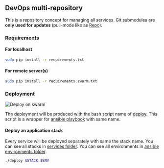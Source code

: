 ## DevOps multi-repository

This is a repository concept for managing all services.
Git submodules are **only used for updates** (pull-mode like as [Repo](https://gerrit.googlesource.com/git-repo/)).

### Requirements

#### For localhost

```sh
sudo pip install -r requirements.txt
```

#### For remote server(s)

```sh
sudo pip install -r requirements.swarm.txt
```

### Deployment

![Deploy on swarm](https://i.imgur.com/GpiyprY.gif)

The deployment will be produced with the bash script name of [deploy](./deploy).
This script is a wrapper for [ansible playbook](./ansible/playbook/deploy.yml) with same name.

#### Deploy an application stack

Every service will be deployed separately with same the stack name. You can see all stacks in [services folder](./services).
You can see all environments in [ansible environments folder](./ansible/environments).

```sh
./deploy $STACK $ENV
```
